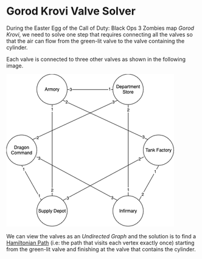 # Gorod Krovi Valve Solver
During the Easter Egg of the Call of Duty: Black Ops 3 Zombies map *Gorod Krovi*, we need to solve one step that
requires connecting all the valves so that the air can flow from the green-lit valve to the valve containing the
cylinder.

Each valve is connected to three other valves as shown in the following image.

![Valve Connections](/resources/gk-valves.png)

We can view the valves as an *Undirected Graph* and the solution is to find a [Hamiltonian Path](https://en.wikipedia.org/wiki/Hamiltonian_path)
(i.e: the path that visits each vertex exactly once) starting from the green-lit valve and finishing at the valve
that contains the cylinder.
